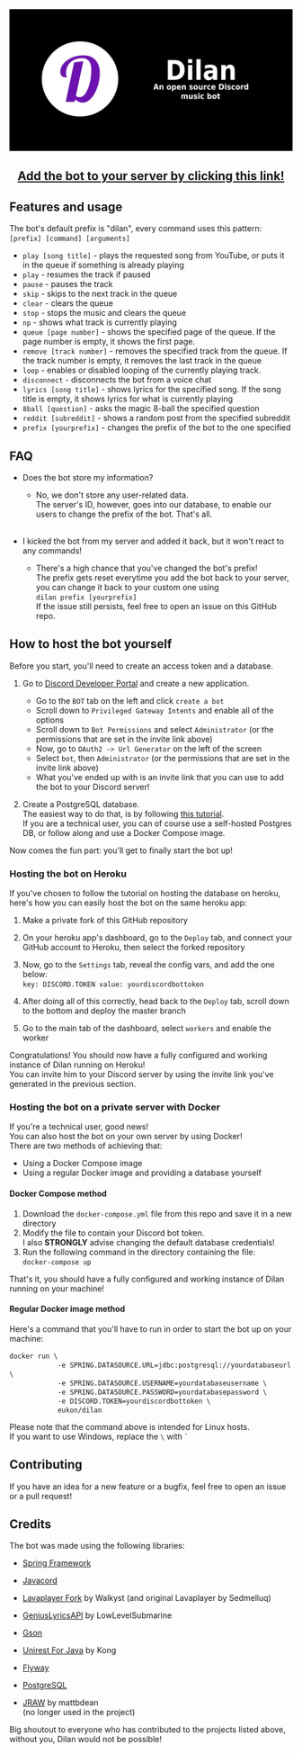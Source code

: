 <img src="dilan-banner.png" style="margin-left: auto; margin-right: auto" alt="banner">


<h2 align="center">
<a href="https://discord.com/api/oauth2/authorize?client_id=913511878523752519&permissions=274914725120&scope=bot">Add the bot to your server by clicking this link!</a>
</h2>

<h2>Features and usage</h2>

The bot's default prefix is "dilan", every command uses this pattern: <br>
`[prefix] [command] [arguments]`

- `play [song title]` - plays the requested song from YouTube, or puts it in the queue if something is already playing
- `play` - resumes the track if paused
- `pause` - pauses the track
- `skip` - skips to the next track in the queue
- `clear` - clears the queue
- `stop` - stops the music and clears the queue
- `np` - shows what track is currently playing
- `queue [page number]` - shows the specified page of the queue. If the page number is empty, it shows the first page.
- `remove [track number]` - removes the specified track from the queue. If the track number is empty, it removes the last track in the queue
- `loop` - enables or disabled looping of the currently playing track.
- `disconnect` - disconnects the bot from a voice chat
- `lyrics [song title]` - shows lyrics for the specified song. If the song title is empty, it shows lyrics for what is currently playing
- `8ball [question]` - asks the magic 8-ball the specified question
- `reddit [subreddit]` - shows a random post from the specified subreddit
- `prefix [yourprefix]` - changes the prefix of the bot to the one specified

<h2>FAQ</h2>

- Does the bot store my information? <br>
    - No, we don't store any user-related data.<br>
      The server's ID, however, goes into our database, to enable our users to change the prefix of the bot. That's all.

    <br>
- I kicked the bot from my server and added it back, but it won't react to any commands!<br>
    - There's a high chance that you've changed the bot's prefix!<br>
    The prefix gets reset everytime you add the bot back to your server, you can change it back to your custom one using <br>
    `dilan prefix [yourprefix]`<br>
    If the issue still persists, feel free to open an issue on this GitHub repo.


<h2>How to host the bot yourself</h2>
Before you start, you'll need to create an access token and a database.<br>

1. Go to <a href="https://discord.com/developers/applications">Discord Developer Portal</a>
   and create a new application.
    - Go to the `BOT` tab on the left and click `create a bot`
    - Scroll down to `Privileged Gateway Intents` and enable all of the options
    - Scroll down to `Bot Permissions` and select `Administrator` (or the permissions that are set in the invite link above)
    - Now, go to `OAuth2 -> Url Generator` on the left of the screen
    - Select `bot`, then `Administrator` (or the permissions that are set in the invite link above)
    - What you've ended up with is an invite link that you can use to add the bot to your Discord server!

2. Create a PostgreSQL database.<br>
   The easiest way to do that, is by following <a href="https://dev.to/prisma/how-to-setup-a-free-postgresql-database-on-heroku-1dc1">this tutorial</a>. <br>
   If you are a technical user, you can of course use a self-hosted Postgres DB, or follow along and use a Docker Compose image.

Now comes the fun part: you'll get to finally start the bot up!<br>

<h3>Hosting the bot on Heroku</h3>
If you've chosen to follow the tutorial on hosting the database on heroku, here's how you can easily host the bot on the same heroku app:<br>

1. Make a private fork of this GitHub repository
2. On your heroku app's dashboard, go to the `Deploy` tab, and connect your GitHub account to Heroku, then select the forked repository
3. Now, go to the `Settings` tab, reveal the config vars, and add the one below:<br>
   `key: DISCORD.TOKEN value: yourdiscordbottoken`

4. After doing all of this correctly, head back to the `Deploy` tab, scroll down to the bottom and deploy the master branch
5. Go to the main tab of the dashboard, select `workers` and enable the worker

Congratulations! You should now have a fully configured and working instance of Dilan running on Heroku! <br>
You can invite him to your Discord server by using the invite link you've generated in the previous section.

<h3>Hosting the bot on a private server with Docker</h3>

If you're a technical user, good news! <br>
You can also host the bot on your own server by using Docker!<br>
There are two methods of achieving that:

- Using a Docker Compose image
- Using a regular Docker image and providing a database yourself


<h4>Docker Compose method</h4>


1. Download the `docker-compose.yml` file from this repo and save it in a new directory</li>
2. Modify the file to contain your Discord bot token.<br>
   I also <b>STRONGLY</b> advise changing the default database credentials!
3. Run the following command in the directory containing the file:<br> `docker-compose up`

That's it, you should have a fully configured and working instance of Dilan running on your machine!

<h4>Regular Docker image method</h4>

Here's a command that you'll have to run in order to start the bot up on your machine:

```
docker run \
            -e SPRING.DATASOURCE.URL=jdbc:postgresql://yourdatabaseurl \
            -e SPRING.DATASOURCE.USERNAME=yourdatabaseusername \
            -e SPRING.DATASOURCE.PASSWORD=yourdatabasepassword \
            -e DISCORD.TOKEN=yourdiscordbottoken \
            eukon/dilan
```
Please note that the command above is intended for Linux hosts. <br>
If you want to use Windows, replace the `` \ `` with `` ` ``

<h2>Contributing</h2>
If you have an idea for a new feature or a bugfix, feel free to open an issue or a pull request!

<h2>Credits</h2>
The bot was made using the following libraries:

- <a href="https://spring.io">Spring Framework</a>

- <a href="https://javacord.org/">Javacord</a>

- <a href="https://github.com/Walkyst/lavaplayer-fork">Lavaplayer Fork</a> by Walkyst (and original Lavaplayer by Sedmelluq)

- <a href="https://github.com/LowLevelSubmarine/GeniusLyricsAPI">GeniusLyricsAPI</a> by LowLevelSubmarine

- <a href="https://github.com/google/gson">Gson</a>

- <a href="http://kong.github.io/unirest-java/">Unirest For Java</a> by Kong

- <a href="https://flywaydb.org/">Flyway</a>

- <a href="https://www.postgresql.org/">PostgreSQL</a>

- <a href="https://github.com/mattbdean/JRAW">JRAW</a> by mattbdean<br>
  (no longer used in the project)

Big shoutout to everyone who has contributed to the projects listed above, without you, Dilan would not be possible!<br><br>
